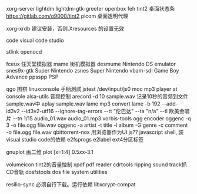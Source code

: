xorg-server
lightdm
lightdm-gtk-greeter
openbox
feh
tint2 桌面状态条 https://gitlab.com/o9000/tint2
picom   桌面透明代理

xorg-xrdb  建议安装，否则.Xresources 的设置无效

code  visual code studio

stlink
openocd

fceux             任天堂模拟器
mame              街机模拟器
desmume           Nintendo DS emulator
snes9x-gtk        Super Nintendo
zsnes             Super Nintendo
vbam-sdl          Game Boy Advance
ppsspp            PSP

qgo               围棋
linuxconsole      手柄測試
  jstest /dev/input/js0
moc               mp3 player at console
alsa-utils        音频控制
   arecord -d 10 sample.wav 记录10秒的音频到文件sample.wav中
   aplay sample.wav
lame              mp3 convert
  lame -b 192 --add-id3v2 --id3v2-utf16 --ignore-tag-errors --tt "伦巴达" --ta "n/a" --tl 欧美金唱片 --tn 1/15  audio_01.wav audio_01.mp3
vorbis-tools      ogg encoder
   oggenc -q 3 -o file.ogg file.wav
   oggenc -a artist -t title -l album -G genre -c comment -o file.ogg file.wav
qbittorrent-nox   用浏览器作为UI
js??              javascript shell, 装visual studio code的依赖
e2fsprogs         e2label ext4分区标签

gnuplot                  画二维 
                  plot [x=1:4] 0.5*x*x-3.1

volumeicon        tint2的音量控制
xpdf              pdf reader
cdrtools          ripping sound track抓CD音轨
dosfstools        dos file system utilities

resilio-sync      必须自行下载。运行依赖 libxcrypt-compat
